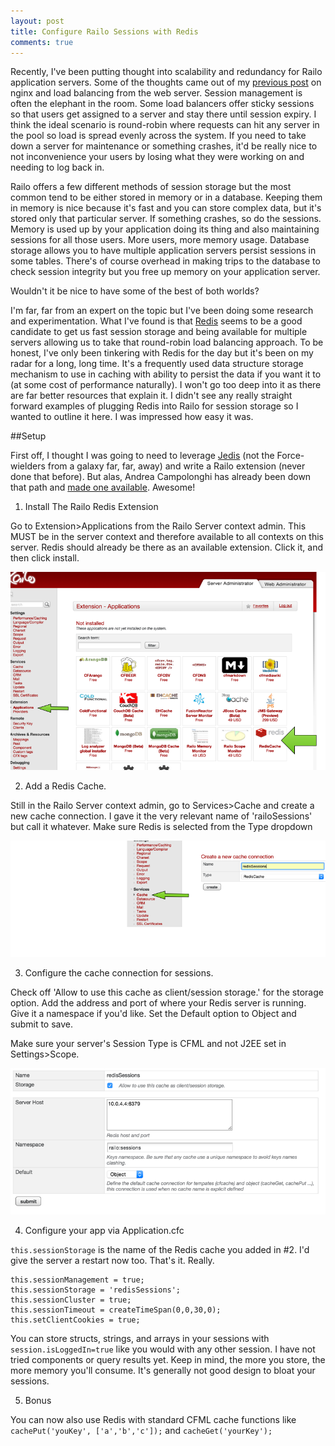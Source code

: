 ```yaml
---
layout: post
title: Configure Railo Sessions with Redis
comments: true
---
```


Recently, I've been putting thought into scalability and redundancy for Railo application servers. Some of the thoughts came out of my [previous post](http://www.dskraus.com/2015/01/20/multiple-sites-with-nginx-and-railo/) on nginx and load balancing from the web server. Session management is often the elephant in the room. Some load balancers offer sticky sessions so that users get assigned to a server and stay there until session expiry. I think the ideal scenario is round-robin where requests can hit any server in the pool so load is spread evenly across the system. If you need to take down a server for maintenance or something crashes, it'd be really nice to not inconvenience your users by losing what they were working on and needing to log back in.

Railo offers a few different methods of session storage but the most common tend to be either stored in memory or in a database. Keeping them in memory is nice because it's fast and you can store complex data, but it's stored only that particular server. If something crashes, so do the sessions. Memory is used up by your application doing its thing and also maintaining sessions for all those users. More users, more memory usage. Database storage allows you to have multiple application servers persist sessions in some tables. There's of course overhead in making trips to the database to check session integrity but you free up memory on your application server.

Wouldn't it be nice to have some of the best of both worlds?

I'm far, far from an expert on the topic but I've been doing some research and experimentation. What I've found is that [Redis](http://redis.io/) seems to be a good candidate to get us fast session storage and being available for multiple servers allowing us to take that round-robin load balancing approach. To be honest, I've only been tinkering with Redis for the day but it's been on my radar for a long, long time. It's a frequently used data structure storage mechanism to use in caching with ability to persist the data if you want it to (at some cost of performance naturally). I won't go too deep into it as there are far better resources that explain it. I didn't see any really straight forward examples of plugging Redis into Railo for session storage so I wanted to outline it here. I was impressed how easy it was.

##Setup

First off, I thought I was going to need to leverage [Jedis](https://github.com/xetorthio/jedis) (not the Force-wielders from a galaxy far, far, away) and write a Railo extension (never done that before). But alas, Andrea Campolonghi has already been down that path and [made one available](http://www.getrailo.org/index.cfm/extensions/browse-extensions/rediscache/www.andreacfm.com). Awesome!

1. Install The Railo Redis Extension

Go to Extension>Applications from the Railo Server context admin. This MUST be in the server context and therefore available to all contexts on this server. Redis should already be there as an available extension. Click it, and then click install.

![image](/public/images/2015-02-11-railo-sessions-redis/railo-extensions.png)

2. Add a Redis Cache.

Still in the Railo Server context admin, go to Services>Cache and create a new cache connection. I gave it the very relevant name of 'railoSessions' but call it whatever. Make sure Redis is selected from the Type dropdown

![image](/public/images/2015-02-11-railo-sessions-redis/redis-cache.png)

3. Configure the cache connection for sessions.

Check off 'Allow to use this cache as client/session storage.' for the storage option. Add the address and port of where your Redis server is running. Give it a namespace if you'd like. Set the Default option to Object and submit to save.

Make sure your server's Session Type is CFML and not J2EE set in Settings>Scope.

![image](/public/images/2015-02-11-railo-sessions-redis/redis-cache-setup.png)

4. Configure your app via Application.cfc

`this.sessionStorage` is the name of the Redis cache you added in #2. I'd give the server a restart now too. That's it. Really.

    this.sessionManagement = true;
    this.sessionStorage = 'redisSessions';
    this.sessionCluster = true;
    this.sessionTimeout = createTimeSpan(0,0,30,0);
    this.setClientCookies = true;

You can store structs, strings, and arrays in your sessions with `session.isLoggedIn=true` like you would with any other session. I have not tried components or query results yet. Keep in mind, the more you store, the more memory you'll consume. It's generally not good design to bloat your sessions.

5. Bonus

You can now also use Redis with standard CFML cache functions like `cachePut('youKey', ['a','b','c']);` and `cacheGet('yourKey');`
